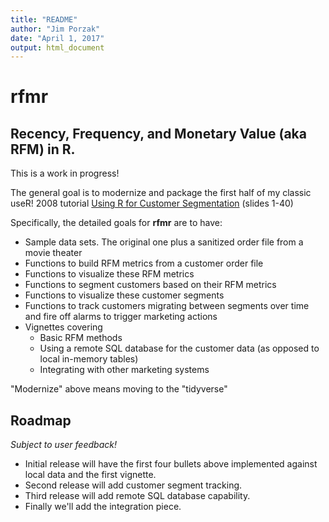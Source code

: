 ```yaml
---
title: "README"
author: "Jim Porzak"
date: "April 1, 2017"
output: html_document
---
```


# rfmr

## Recency, Frequency, and Monetary Value (aka RFM) in R.

This is a work in progress!

The general goal is to modernize and package the first half of my classic useR! 2008 tutorial  [Using R for Customer Segmentation](https://ds4ci.files.wordpress.com/2013/09/user08_jimp_custseg_revnov08.pdf) (slides 1-40)

Specifically, the detailed goals for **rfmr** are to have:

* Sample data sets. The original one plus a sanitized order file from a movie theater
* Functions to build RFM metrics from a customer order file
* Functions to visualize these RFM metrics
* Functions to segment customers based on their RFM metrics
* Functions to visualize these customer segments
* Functions to track customers migrating between segments over time and fire off alarms to trigger marketing actions
* Vignettes covering 
  * Basic RFM methods
  * Using a remote SQL database for the customer data (as opposed to local in-memory tables)
  * Integrating with other marketing systems
  
"Modernize" above means moving to the "tidyverse"  

## Roadmap
_Subject to user feedback!_

* Initial release will have the first four bullets above implemented against local data and the first vignette.
* Second release will add customer segment tracking.
* Third release will add remote SQL database capability.
* Finally we'll add the integration piece.



